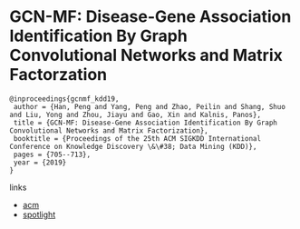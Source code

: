 # GCN-MF: Disease-Gene Association Identification By Graph Convolutional Networks and Matrix Factorzation

```
@inproceedings{gcnmf_kdd19,
 author = {Han, Peng and Yang, Peng and Zhao, Peilin and Shang, Shuo and Liu, Yong and Zhou, Jiayu and Gao, Xin and Kalnis, Panos},
 title = {GCN-MF: Disease-Gene Association Identification By Graph Convolutional Networks and Matrix Factorization},
 booktitle = {Proceedings of the 25th ACM SIGKDD International Conference on Knowledge Discovery \&\#38; Data Mining (KDD)},
 pages = {705--713},
 year = {2019}
}
```

links
- [acm](https://dl.acm.org/citation.cfm?id=3330912)
- [spotlight](https://www.youtube.com/watch?v=Ob9bLZ5W5qg)
